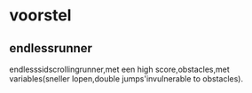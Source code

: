 # voorstel
## endlessrunner
endlesssidscrollingrunner,met een high score,obstacles,met variables(sneller lopen,double jumps'invulnerable to obstacles).
